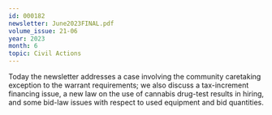 ```yaml
---
id: 000182
newsletter: June2023FINAL.pdf
volume_issue: 21-06
year: 2023
month: 6
topic: Civil Actions
---
```


Today the newsletter addresses a case involving the community caretaking exception to the warrant requirements; we also discuss a tax-increment financing issue, a new law on the use of cannabis drug-test results in hiring, and some bid-law issues with respect to used equipment and bid quantities.
